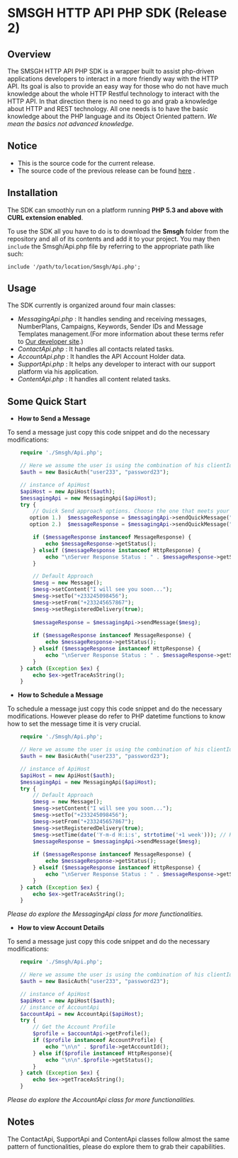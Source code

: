 SMSGH HTTP API PHP SDK (Release 2)
===================================

## **Overview**

The SMSGH HTTP API PHP SDK is a wrapper built to assist php-driven applications developers to interact in a more friendly way with the HTTP API.
Its goal is also to provide an easy way for those who do not have much knowledge about the whole HTTP Restful technology to interact with the HTTP API.
In that direction there is no need to go and grab a knowledge about HTTP and REST technology. 
All one needs is to have the basic knowledge about the PHP language and its Object Oriented pattern. *We mean the basics not advanced knowledge*.

## **Notice**
* This is the source code for the current release.
* The source code of the previous release can be found [here](https://github.com/smsgh/smsghapi-php/tree/release-1) .

## **Installation**

The SDK can smoothly run on a platform running **PHP 5.3 and above with CURL extension enabled**.
 
To use the SDK all you have to do is to download the **Smsgh** folder from the repository and all of its contents and add it to your project. 
You may then <code>include</code> the Smsgh/Api.php file by referring to the
appropriate path like such: <pre><code>include '/path/to/location/Smsgh/Api.php';</code></pre>


## **Usage**

The SDK currently is organized around four main classes:

* *MessagingApi.php* : 
    It handles sending and receiving messages, NumberPlans, Campaigns, Keywords, Sender IDs and Message Templates management.(For more information about these terms refer to [Our developer site](http://developers.smsgh.com/).)
* *ContactApi.php* : 
        It handles all contacts related tasks. 
* *AccountApi.php* : 
        It handles the API Account Holder data.
* *SupportApi.php* : 
        It helps any developer to interact with our support platform via his application.
* *ContentApi.php* : 
        It handles all content related tasks.

## **Some Quick Start**

* **How to Send a Message**

To send a message just copy this code snippet and do the necessary modifications:
```php
    require './Smsgh/Api.php';

    // Here we assume the user is using the combination of his clientId and clientSecret as credentials
    $auth = new BasicAuth("user233", "password23");

    // instance of ApiHost
    $apiHost = new ApiHost($auth);
    $messagingApi = new MessagingApi($apiHost);
    try {
        // Quick Send approach options. Choose the one that meets your requirement
       option 1.)  $messageResponse = $messagingApi->sendQuickMessage("+233245657867", "+233245098456", "<message>");
       option 2.)  $messageResponse = $messagingApi->sendQuickMessage("+233245657867", "+233245098456", "<message>", true, <billing_info>);

        if ($messageResponse instanceof MessageResponse) {
            echo $messageResponse->getStatus();
        } elseif ($messageResponse instanceof HttpResponse) {
            echo "\nServer Response Status : " . $messageResponse->getStatus();
        }

        // Default Approach
        $mesg = new Message();
        $mesg->setContent("I will see you soon...");
        $mesg->setTo("+233245098456");
        $mesg->setFrom("+233245657867");
        $mesg->setRegisteredDelivery(true);
    
        $messageResponse = $messagingApi->sendMessage($mesg);
    
        if ($messageResponse instanceof MessageResponse) {
            echo $messageResponse->getStatus();
        } elseif ($messageResponse instanceof HttpResponse) {
            echo "\nServer Response Status : " . $messageResponse->getStatus();
        }
    } catch (Exception $ex) {
        echo $ex->getTraceAsString();
    }
```
* **How to Schedule a Message**

To schedule a message just copy this code snippet and do the necessary modifications.
However please do refer to PHP datetime functions to know how to set the message time it is very crucial.
```php
    require './Smsgh/Api.php';

    // Here we assume the user is using the combination of his clientId and clientSecret as credentials
    $auth = new BasicAuth("user233", "password23");

    // instance of ApiHost
    $apiHost = new ApiHost($auth);
    $messagingApi = new MessagingApi($apiHost);
    try {
        // Default Approach
        $mesg = new Message();
        $mesg->setContent("I will see you soon...");
        $mesg->setTo("+233245098456");
        $mesg->setFrom("+233245657867");
        $mesg->setRegisteredDelivery(true);
        $mesg->setTime(date('Y-m-d H:i:s', strtotime('+1 week'))); // Here we are scheduling the message to be sent next week
        $messageResponse = $messagingApi->sendMessage($mesg);
    
        if ($messageResponse instanceof MessageResponse) {
            echo $messageResponse->getStatus();
        } elseif ($messageResponse instanceof HttpResponse) {
            echo "\nServer Response Status : " . $messageResponse->getStatus();
        }
    } catch (Exception $ex) {
        echo $ex->getTraceAsString();
    }
```
*Please do explore the MessagingApi class for more functionalities.*

* **How to view Account Details**

To send a message just copy this code snippet and do the necessary modifications:
```php
    require './Smsgh/Api.php';

    // Here we assume the user is using the combination of his clientId and clientSecret as credentials
    $auth = new BasicAuth("user233", "password23");

    // instance of ApiHost
    $apiHost = new ApiHost($auth);
    // instance of AccountApi
    $accountApi = new AccountApi($apiHost);
    try {
        // Get the Account Profile
        $profile = $accountApi->getProfile();
        if ($profile instanceof AccountProfile) {
            echo "\n\n" . $profile->getAccountId();
        } else if($profile instanceof HttpResponse){
            echo "\n\n".$profile->getStatus();
        }
    } catch (Exception $ex) {
        echo $ex->getTraceAsString();
    }
```
*Please do explore the AccountApi class for more functionalities.*

## **Notes**

The ContactApi, SupportApi and ContentApi classes follow almost the same pattern of functionalities, please do explore them to grab their capabilities.